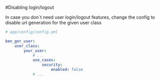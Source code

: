 #Disabling login/logout

In case you don`t need user login/logout features, change the config to disable url generation for the given user class

```yml
# app/config/config.yml

ben_gor_user:
    user_class:
        your_user:
            # ...
            use_cases:
                security:
                    enabled: false
            # ...
```
